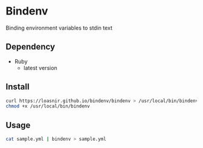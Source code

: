 # Bindenv

Binding environment variables to stdin text

## Dependency

* Ruby
  * latest version

## Install

```bash
curl https://loasnir.github.io/bindenv/bindenv > /usr/local/bin/bindenv
chmod +x /usr/local/bin/bindenv
```

## Usage

```bash
cat sample.yml | bindenv > sample.yml
```

